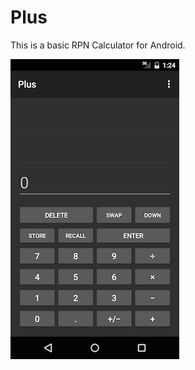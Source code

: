 # Plus

This is a basic RPN Calculator for Android.

![Screenshot](https://raw.githubusercontent.com/sfstpala/plus/master/app/contrib/screenshots/phone-small.png)
